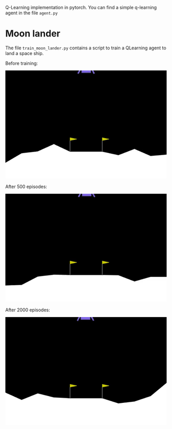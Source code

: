 Q-Learning implementation in pytorch. You can find a simple q-learning agent in
the file `agent.py`

# Moon lander

The file `train_moon_lander.py` contains a script to train a QLearning agent to land
a space ship.

Before training:

![](moon_lander_images/episode_0.gif)

After 500 episodes:

![](moon_lander_images/episode_500.gif)

After 2000 episodes:

![](moon_lander_images/episode_2000.gif)

